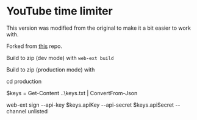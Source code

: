 # YouTube time limiter
This version was modified from the original to make it a bit easier to work with.

Forked from [this](https://github.com/RonanDesh/yt-time-limiter) repo.

Build to zip (dev mode) with `web-ext build`

Build to zip (production mode) with 


cd production

$keys = Get-Content ..\keys.txt | ConvertFrom-Json

web-ext sign --api-key $keys.apiKey --api-secret $keys.apiSecret --channel unlisted